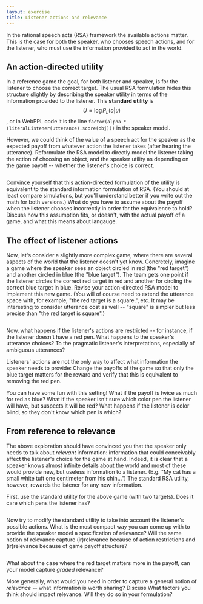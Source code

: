 ```yaml
---
layout: exercise
title: Listener actions and relevance
---
```


In the rational speech acts (RSA) framework the available actions matter. This is the case for both the speaker, who chooses speech actions, and for the listener, who must use the information provided to act in the world.


## An action-directed utility 

In a reference game the goal, for both listener and speaker, is for the listener to choose the correct target. 
The usual RSA formulation hides this structure slightly by describing the speaker utility in terms of the information provided to the listener. This **standard utility** is $$U=\log P_L(o|u)$$, or in WebPPL code it is the line `factor(alpha * (literalListener(utterance).score(obj)))` in the speaker model.

However, we could think of the value of a speech act for the speaker as the expected payoff from whatever action the listener takes (after hearing the utterance).
Reformulate the RSA model to directly model the listener taking the action of choosing an object, and the speaker utility as depending on the game payoff -- whether the listener's choice is correct. 

~~~
~~~

Convince yourself that this action-directed formulation of the utility is equivalent to the standard information formulation of RSA. (You should at least compare simulations, but you'll understand better if you write out the math for both versions.) What do you have to assume about the payoff when the listener chooses incorrectly in order for the equivalence to hold? Discuss how this assumption fits, or doesn't, with the actual payoff of a game, and what this means about langauge.

## The effect of listener actions

Now, let's consider a slightly more complex game, where there are several aspects of the world that the listener doesn't yet know. Concretely, imagine a game where the speaker sees an object circled in red (the "red target") and another circled in blue (the "blue target"). The team gets one point if the listener circles the correct red target in red and another for circling the correct blue target in blue. Revise your action-directed RSA model to implement this new game. (You will of course need to extend the utterance space with, for example, "the red target is a square.", etc. It may be interesting to consider utterance cost as well -- "square" is simpler but less precise than "the red target is square".)

~~~
~~~

Now, what happens if the listener's actions are restricted -- for instance, if the listener doesn't have a red pen. What happens to the speaker's utterance choices? To the pragmatic listener's interpretations, especially of ambiguous utterances?

Listeners' actions are not the only way to affect what information the speaker needs to provide: Change the payoffs of the game so that only the blue target matters for the reward and verify that this is equivalent to removing the red pen.

You can have some fun with this setting! What if the payoff is twice as much for red as blue? What if the speaker isn't sure which color pen the listener will have, but suspects it will be red?  What happens if the listener is color blind, so they don't know which pen is which? 

<!--
Imagine a slightly more complex game, where some information will only be revleaed after the speaker chooses an utterance. 
For instance there may be a hidden distractor object (that the speaker can't yet see), which is revealed before the listener chooses an utterance. -->

## From reference to relevance

The above exploration should have convinced you that the speaker only needs to talk about *relevant* information: information that could conceivably affect the listener's choice for the game at hand. Indeed, it is clear that a speaker knows almost infinite details about the world and most of these would provide new, but useless information to a listener. (E.g. "My cat has a small white tuft one centimeter from his chin...") The standard RSA utility, however, rewards the listener for any new information. 

First, use the standard utility for the above game (with two targets). Does it care which pens the listener has?

~~~
~~~

Now try to modify the standard utility to take into account the listener's possible actions. What is the most compact way you can come up with to provide the speaker model a specification of relevance? Will the same notion of relevance capture (ir)relevance because of action restrictions and (ir)relevance because of game payoff structure?

~~~
~~~

What about the case where the red target matters more in the payoff, can your model capture *graded* relevance? 

More generally, what would you need in order to capture a general notion of *relevance* -- what information is worth sharing? Discuss What factors you think should impact relevance. Will they do so in your formulation?


